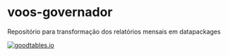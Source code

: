 # voos-governador
Repositório para transformação dos relatórios mensais em datapackages

[![goodtables.io](https://goodtables.io/badge/github/Andrelamor/voos-governador.svg)](https://goodtables.io/github/Andrelamor/voos-governador)
